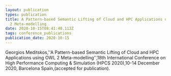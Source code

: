 ```yaml
---
layout: publication
types: publication
title: A Pattern-based Semantic Lifting of Cloud and HPC Applications using OWL
  2 Meta-modelling
date: 2020-10-15T08:41:40.112Z
tags: conference_publications
publication_date: 2020-10-15
---
```

Georgios Meditskos,''A Pattern-based Semantic Lifting of Cloud and HPC Applications using OWL 2 Meta-modelling'',18th International Conference on High Performance Computing & Simulation (HPCS 2020),10-14 December 2020, Barcelona Spain,(accepted for publication).